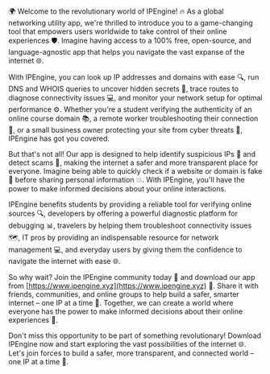🌍 Welcome to the revolutionary world of IPEngine! 🔥 As a global networking utility app, we're thrilled to introduce you to a game-changing tool that empowers users worldwide to take control of their online experiences 🛡️. Imagine having access to a 100% free, open-source, and language-agnostic app that helps you navigate the vast expanse of the internet 🌐.

With IPEngine, you can look up IP addresses and domains with ease 🔍, run DNS and WHOIS queries to uncover hidden secrets 👀, trace routes to diagnose connectivity issues 💻, and monitor your network setup for optimal performance ⚙️. Whether you're a student verifying the authenticity of an online course domain 📚, a remote worker troubleshooting their connection 💼, or a small business owner protecting your site from cyber threats 💸, IPEngine has got you covered.

But that's not all! Our app is designed to help identify suspicious IPs 👻 and detect scams 🤑, making the internet a safer and more transparent place for everyone. Imagine being able to quickly check if a website or domain is fake 🚫 before sharing personal information 💥. With IPEngine, you'll have the power to make informed decisions about your online interactions.

IPEngine benefits students by providing a reliable tool for verifying online sources 🔍, developers by offering a powerful diagnostic platform for debugging 📊, travelers by helping them troubleshoot connectivity issues 🗺️, IT pros by providing an indispensable resource for network management 💻, and everyday users by giving them the confidence to navigate the internet with ease 🌐.

So why wait? Join the IPEngine community today 🚀 and download our app from [https://www.ipengine.xyz](https://www.ipengine.xyz) 📲. Share it with friends, communities, and online groups to help build a safer, smarter internet – one IP at a time 🔁. Together, we can create a world where everyone has the power to make informed decisions about their online experiences 💪.

Don't miss this opportunity to be part of something revolutionary! Download IPEngine now and start exploring the vast possibilities of the internet 🌐. Let's join forces to build a safer, more transparent, and connected world – one IP at a time 🔁.